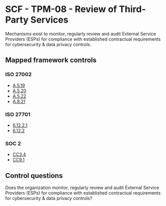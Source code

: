# SCF - TPM-08 - Review of Third-Party Services
Mechanisms exist to monitor, regularly review and audit External Service Providers (ESPs) for compliance with established contractual requirements for cybersecurity & data privacy controls. 
## Mapped framework controls
### ISO 27002
- [A.5.19](../iso27002/a-5.md#a519)
- [A.5.20](../iso27002/a-5.md#a520)
- [A.5.22](../iso27002/a-5.md#a522)
- [A.8.21](../iso27002/a-8.md#a821)
  
### ISO 27701
- [6.12.2.1](../iso27701/61221.md)
- [6.12.2](../iso27701/6122.md)
  
### SOC 2
- [CC3.4](../soc2/cc34.md)
- [CC9.1](../soc2/cc91.md)
  
## Control questions
Does the organization monitor, regularly review and audit External Service Providers (ESPs) for compliance with established contractual requirements for cybersecurity & data privacy controls? 
  